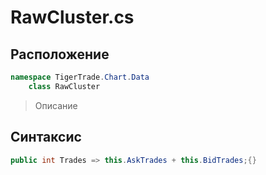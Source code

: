 
# RawCluster.cs
## Расположение
```csharp
namespace TigerTrade.Chart.Data  
    class RawCluster
```

> Описание

## Синтаксис
```csharp
public int Trades => this.AskTrades + this.BidTrades;{}
```
